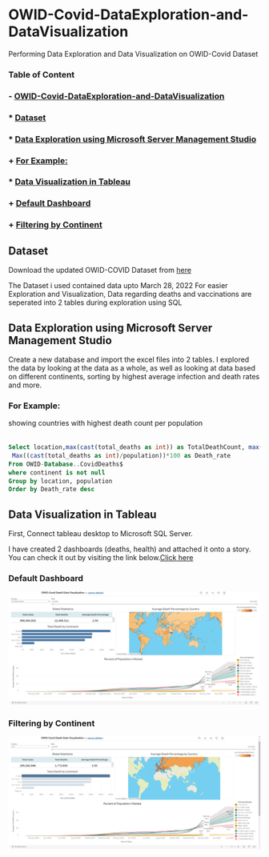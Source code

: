 # OWID-Covid-DataExploration-and-DataVisualization
Performing Data Exploration and Data Visualization  on OWID-Covid Dataset

### Table of Content
### - [OWID-Covid-DataExploration-and-DataVisualization](#owid-covid-dataexploration-and-datavisualization)
  ### * [Dataset](#dataset)
  ### * [Data Exploration using Microsoft Server Management Studio](#data-exploration-using-microsoft-server-management-studio)
  ###   + [For Example:](#for-example-)
  ### * [Data Visualization in Tableau](#data-visualization-in-tableau)
  ###  + [Default Dashboard](#default-dashboard)
  ###  + [Filtering by Continent](#filtering-by-continent)



## Dataset

Download the updated OWID-COVID Dataset from [here](https://ourworldindata.org/covid-deaths)

The Dataset i used contained data upto March 28, 2022
For easier Exploration and Visualization, Data regarding deaths and vaccinations are seperated into 2 tables during exploration using SQL
 

## Data Exploration using Microsoft Server Management Studio

Create a new database and import the excel files into 2 tables.
I explored the data by looking at the data as a whole, as well as looking at data based on different continents, sorting by highest average infection and death rates and more.

### For Example:

showing countries with highest death count per population
```sql

Select location,max(cast(total_deaths as int)) as TotalDeathCount, max(population) as Population, 
 Max((cast(total_deaths as int)/population))*100 as Death_rate
From OWID-Database..CovidDeaths$
where continent is not null
Group by location, population
Order by Death_rate desc
```

## Data Visualization in Tableau 

First, Connect tableau desktop to Microsoft SQL Server. 

I have created 2 dashboards (deaths, health) and attached it onto a story. You can check it out by visiting the link below.[Click here](https://public.tableau.com/app/profile/saurav.adhikari2682/viz/OWID-CovidDeathDataVisualization/CovidDeaths) 

### Default Dashboard

![My Image](ss.png)

### Filtering by Continent

![My Image](ss2.png)





